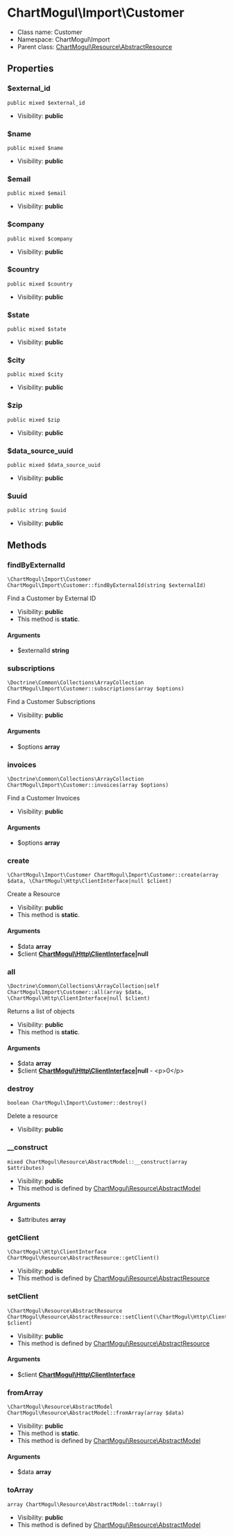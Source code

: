 ChartMogul\Import\Customer
===============






* Class name: Customer
* Namespace: ChartMogul\Import
* Parent class: [ChartMogul\Resource\AbstractResource](ChartMogul-Resource-AbstractResource.md)





Properties
----------


### $external_id

    public mixed $external_id





* Visibility: **public**


### $name

    public mixed $name





* Visibility: **public**


### $email

    public mixed $email





* Visibility: **public**


### $company

    public mixed $company





* Visibility: **public**


### $country

    public mixed $country





* Visibility: **public**


### $state

    public mixed $state





* Visibility: **public**


### $city

    public mixed $city





* Visibility: **public**


### $zip

    public mixed $zip





* Visibility: **public**


### $data_source_uuid

    public mixed $data_source_uuid





* Visibility: **public**


### $uuid

    public string $uuid





* Visibility: **public**


Methods
-------


### findByExternalId

    \ChartMogul\Import\Customer ChartMogul\Import\Customer::findByExternalId(string $externalId)

Find a Customer by External ID



* Visibility: **public**
* This method is **static**.


#### Arguments
* $externalId **string**



### subscriptions

    \Doctrine\Common\Collections\ArrayCollection ChartMogul\Import\Customer::subscriptions(array $options)

Find a Customer Subscriptions



* Visibility: **public**


#### Arguments
* $options **array**



### invoices

    \Doctrine\Common\Collections\ArrayCollection ChartMogul\Import\Customer::invoices(array $options)

Find a Customer Invoices



* Visibility: **public**


#### Arguments
* $options **array**



### create

    \ChartMogul\Import\Customer ChartMogul\Import\Customer::create(array $data, \ChartMogul\Http\ClientInterface|null $client)

Create a Resource



* Visibility: **public**
* This method is **static**.


#### Arguments
* $data **array**
* $client **[ChartMogul\Http\ClientInterface](ChartMogul-Http-ClientInterface.md)|null**



### all

    \Doctrine\Common\Collections\ArrayCollection|self ChartMogul\Import\Customer::all(array $data, \ChartMogul\Http\ClientInterface|null $client)

Returns a list of objects



* Visibility: **public**
* This method is **static**.


#### Arguments
* $data **array**
* $client **[ChartMogul\Http\ClientInterface](ChartMogul-Http-ClientInterface.md)|null** - &lt;p&gt;0&lt;/p&gt;



### destroy

    boolean ChartMogul\Import\Customer::destroy()

Delete a resource



* Visibility: **public**




### __construct

    mixed ChartMogul\Resource\AbstractModel::__construct(array $attributes)





* Visibility: **public**
* This method is defined by [ChartMogul\Resource\AbstractModel](ChartMogul-Resource-AbstractModel.md)


#### Arguments
* $attributes **array**



### getClient

    \ChartMogul\Http\ClientInterface ChartMogul\Resource\AbstractResource::getClient()





* Visibility: **public**
* This method is defined by [ChartMogul\Resource\AbstractResource](ChartMogul-Resource-AbstractResource.md)




### setClient

    \ChartMogul\Resource\AbstractResource ChartMogul\Resource\AbstractResource::setClient(\ChartMogul\Http\ClientInterface $client)





* Visibility: **public**
* This method is defined by [ChartMogul\Resource\AbstractResource](ChartMogul-Resource-AbstractResource.md)


#### Arguments
* $client **[ChartMogul\Http\ClientInterface](ChartMogul-Http-ClientInterface.md)**



### fromArray

    \ChartMogul\Resource\AbstractModel ChartMogul\Resource\AbstractModel::fromArray(array $data)





* Visibility: **public**
* This method is **static**.
* This method is defined by [ChartMogul\Resource\AbstractModel](ChartMogul-Resource-AbstractModel.md)


#### Arguments
* $data **array**



### toArray

    array ChartMogul\Resource\AbstractModel::toArray()





* Visibility: **public**
* This method is defined by [ChartMogul\Resource\AbstractModel](ChartMogul-Resource-AbstractModel.md)



